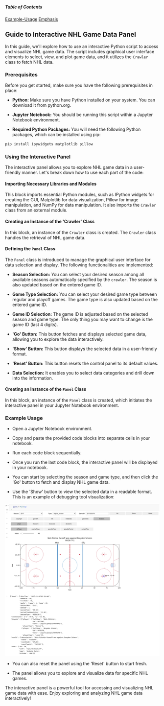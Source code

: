 ##### Table of Contents
[Example-Usage](#example-usage)
[Emphasis](#emphasis)


## Guide to Interactive NHL Game Data Panel

In this guide, we'll explore how to use an interactive Python script to access and visualize NHL game data. The script includes graphical user interface elements to select, view, and plot game data, and it utilizes the `Crawler` class to fetch NHL data.

### Prerequisites

Before you get started, make sure you have the following prerequisites in place:

- **Python:** Make sure you have Python installed on your system. You can download it from python.org.

- **Jupyter Notebook:** You should be running this script within a Jupyter Notebook environment.

- **Required Python Packages:** You will need the following Python packages, which can be installed using pip:

```bash script
pip install ipywidgets matplotlib pillow
```

### Using the Interactive Panel

The interactive panel allows you to explore NHL game data in a user-friendly manner. Let's break down how to use each part of the code:

#### Importing Necessary Libraries and Modules

This block imports essential Python modules, such as IPython widgets for creating the GUI, Matplotlib for data visualization, Pillow for image manipulation, and NumPy for data manipulation. It also imports the `Crawler` class from an external module.

#### Creating an Instance of the 'Crawler' Class

In this block, an instance of the `Crawler` class is created. The `Crawler` class handles the retrieval of NHL game data.

#### Defining the `Panel` Class

The `Panel` class is introduced to manage the graphical user interface for data selection and display. The following functionalities are implemented:

- **Season Selection:** You can select your desired season among all available seasons automatically specified by the `crawler`. The season is also updated based on the entered game ID.

- **Game Type Selection:** You can select your desired game type between regular and playoff games. The game type is also updated based on the entered game ID.

- **Game ID Selection:** The game ID is adjusted based on the selected season and game type. The only thing you may want to change is the game ID (last 4 digits).

- **'Go' Button:** This button fetches and displays selected game data, allowing you to explore the data interactively.

- **'Show' Button:** This button displays the selected data in a user-friendly format.

- **'Reset' Button:** This button resets the control panel to its default values.

- **Data Selection:** It enables you to select data categories and drill down into the information.


#### Creating an Instance of the `Panel` Class

In this block, an instance of the `Panel` class is created, which initiates the interactive panel in your Jupyter Notebook environment.

### Example Usage

- Open a Jupyter Notebook environment.

- Copy and paste the provided code blocks into separate cells in your notebook.

- Run each code block sequentially.

- Once you run the last code block, the interactive panel will be displayed in your notebook.

- You can start by selecting the season and game type, and then click the 'Go' button to fetch and display NHL game data.

- Use the 'Show' button to view the selected data in a readable format. This is an example of debugging tool visualization:

![](interactive_debugging_tool_visualization.png)

- You can also reset the panel using the 'Reset' button to start fresh.

- The panel allows you to explore and visualize data for specific NHL games.

The interactive panel is a powerful tool for accessing and visualizing NHL game data with ease. Enjoy exploring and analyzing NHL game data interactively!
